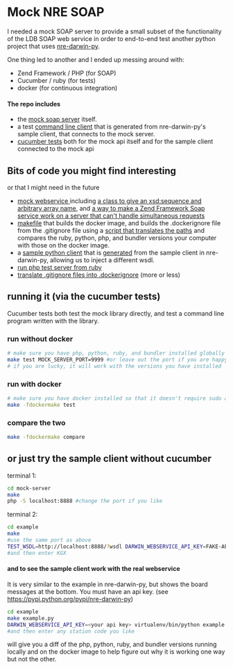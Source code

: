 # Mock NRE SOAP

I needed a mock SOAP server to provide a small subset of the functionality of
the LDB SOAP web service in order to end-to-end test another python project that
uses [nre-darwin-py](https://pypi.python.org/pypi/nre-darwin-py/0.1.0).

One thing led to another and I ended up messing around with:
* Zend Framework / PHP (for SOAP)
* Cucumber / ruby (for tests)
* docker (for continuous integration)

#### The repo includes

* the [mock soap server](mock-server/) itself.
* a test [command line client](example/) that is generated from
nre-darwin-py's sample client, that connects to the mock server.
* [cucumber tests](features/) both for the mock api itself and for the sample
client connected to the mock api

## Bits of code you might find interesting
or that I might need in the future

* [mock webservice ](mock-server) including [a class to give an xsd:sequence
and arbitrary array name](mock-server/ArrayOfTypeSequence.php), and
[a way to make a Zend Framework Soap service work on a server that can't handle
simultaneous requests](mock-server/index.php)
* [makefile](dockermake) that builds the docker image, and builds the
.dockerignore file from the .gitignore file using a [script that translates the
paths](./translate-gitignore-to-dockerignore.sh) and compares the ruby, python,
php, and bundler versions your computer with those on the docker image.
* a [sample python client](example/) that is [generated](example/makefile) from
the sample client in nre-darwin-py, allowing us to inject a different wsdl.
* [run php test server from ruby](config/services.rb)
* [translate .gitignore files into .dockerignore](deployment/translate-ignore.sh)
(more or less)

## running it (via the cucumber tests)

Cucumber tests both test the mock library directly, and test a command line
program written with the library.

### run without docker

```bash
# make sure you have php, python, ruby, and bundler installed globally and
make test MOCK_SERVER_PORT=9999 #or leave out the port if you are happy with default
# if you are lucky, it will work with the versions you have installed
```

### run with docker

```bash
# make sure you have docker installed so that it doesn't require sudo and
make -fdockermake test
```

### compare the two

```bash
make -fdockermake compare
```

## or just try the sample client without cucumber

terminal 1:

```bash
cd mock-server
make
php -S localhost:8888 #change the port if you like
```

terminal 2:
```bash
cd example
make
#use the same port as above
TEST_WSDL=http://localhost:8888/?wsdl DARWIN_WEBSERVICE_API_KEY=FAKE-API-KEY virtualenv/bin/python test-example.py
#and then enter KGX
```

#### and to see the sample client work with the real webservice

It is very similar to the example in nre-darwin-py, but shows the board messages
at the bottom.  You must have an api key. (see https://pypi.python.org/pypi/nre-darwin-py)

```bash
cd example
make example.py
DARWIN_WEBSERVICE_API_KEY=<your api key> virtualenv/bin/python example.py
#and then enter any station code you like
```

will give you a diff of the php, python, ruby, and bundler versions running
locally and on the docker image to help figure out why it is working one way
but not the other.

